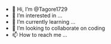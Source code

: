 - 👋 Hi, I’m @Tagore1729
- 👀 I’m interested in ...
- 🌱 I’m currently learning ...
- 💞️ I’m looking to collaborate on coding
- 📫 How to reach me ...

<!---
Tagore1729/Tagore1729 is a ✨ special ✨ repository because its `README.md` (this file) appears on your GitHub profile.
You can click the Preview link to take a look at your changes.
--->
